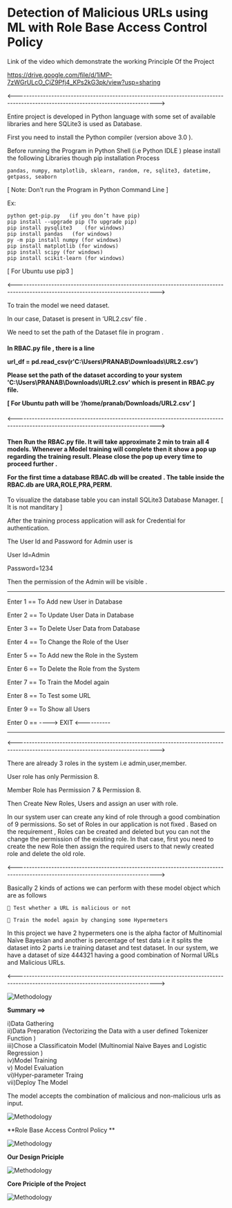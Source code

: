
# Detection of Malicious URLs using ML with Role Base Access Control Policy

Link of the video which demonstrate the working Principle Of the Project

https://drive.google.com/file/d/1iMP-7zWGrULcO_CjZ9Pfj4_KPs2kG3pk/view?usp=sharing


<--------------------------------------------------------------------------------------------------------------------------------->


Entire project is developed in Python language with some set of available libraries and here SQLite3 is used as Database.

First you need to install the Python compiler (version above 3.0 ).

Before running the Program in Python Shell (i.e Python IDLE ) please install the following Libraries though pip installation Process 

 	pandas, numpy, matplotlib, sklearn, random, re, sqlite3, datetime, getpass, seaborn
	
[ Note: Don’t run the Program in Python Command Line ]

Ex:

	python get-pip.py   (if you don’t have pip)
	pip install --upgrade pip (To upgrade pip)
	pip install pysqlite3    (for windows)
	pip install pandas   (for windows)
	py -m pip install numpy (for windows) 
	pip install matplotlib (for windows)
	pip install scipy (for windows)
	pip install scikit-learn (for windows)
	
[ For Ubuntu use pip3 ]
	
<--------------------------------------------------------------------------------------------------------------------------------->

To train the model we need dataset.

In our case, Dataset is present in ‘URL2.csv’ file . 

We need to set the path of the Dataset file in program . <h4>In  RBAC.py file , there is a line 

url_df = pd.read_csv(r'C:\Users\PRANAB\Downloads\URL2.csv')   

Please set the path of the dataset according to your system 'C:\Users\PRANAB\Downloads\URL2.csv'
which is present in  RBAC.py file.

[ For Ubuntu path will be ‘/home/pranab/Downloads/URL2.csv’ ] </h4>

<--------------------------------------------------------------------------------------------------------------------------------->

 <h4> Then Run the RBAC.py file. It will take approximate 2 min to train all 4 models. Whenever a Model training will complete then it show a pop up regarding the training result. Please close the pop up every time to proceed further .
	

For the first time a database RBAC.db will be created . The table inside the  RBAC.db  are URA,ROLE,PRA,PERM.

</h4> 

To visualize the database table you can install SQLite3 Database Manager.  [ It is not manditary ]


After the training process application will ask for Credential for authentication.

The User Id and Password for Admin user is

User Id=Admin

Password=1234

Then the permission of the Admin will be visible . 

------------------------------------------------------------------------------------------

Enter 1 == To Add new User in Database 

Enter 2 == To Update User Data in Database 

Enter 3 == To Delete User Data from Database 

Enter 4 == To Change the Role of the User 

Enter 5 == To Add new the Role in the System 

Enter 6 == To Delete the Role from the System 

Enter 7 == To Train the Model again 

Enter 8 == To Test some URL 

Enter 9 == To Show all Users 

Enter 0 == ----> EXIT <---------- 

------------------------------------------------------------------------------------------





<--------------------------------------------------------------------------------------------------------------------------------->

There are already 3 roles in the system i.e admin,user,member.

User role has only Permission 8.

Member Role has Permission 7 & Permission 8.

Then Create New Roles, Users and assign an user with role.

In our system user can create any kind of role through a good combination of 9 permissions. So set of Roles in our application is not fixed . Based on the requirement , Roles can be created and deleted but you can not the change the permission of the existing role. In that case, first you need to create the new Role then assign the required users to that newly created role and delete the old role.

<--------------------------------------------------------------------------------------------------------------------------------->

Basically 2 kinds of actions we can perform with these model object which are as follows

 	 Test whether a URL is malicious or not 
	
	 Train the model again by changing some Hypermeters
	
 In this project we have 2 hypermeters one is the alpha factor of Multinomial Naïve Bayesian and another is percentage of test data i.e it splits the dataset into 2 parts i.e training dataset and test dataset. In our system, we have a dataset of size 444321 having a good combination of Normal URLs and Malicious URLs.
 
<--------------------------------------------------------------------------------------------------------------------------------->


![Methodology](/Image/1.jpg)

**Summary ==>**

i)Data Gathering  
ii)Data Preparation (Vectorizing  the Data with a user defined Tokenizer Function  )   
iii)Chose a Classificatoin Model (Multinomial Naive Bayes and Logistic Regression )   
iv)Model Training  
v) Model Evaluation  
vi)Hyper-parameter Traing   
vii)Deploy The Model    

The model accepts the combination of malicious and non-malicious urls as input.  
                                                                          

![Methodology](/Image/100.jpg)

**Role Base Access Control Policy **

![Methodology](/Image/101.jpg)

**Our Design Priciple**

![Methodology](/Image/102.jpg)

**Core Priciple of the Project**

![Methodology](/Image/103.JPG)
